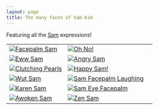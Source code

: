 ```yaml
---
layout: page
title: The many faces of Sam Kim
---
```


Featuring all the [Sam](mailto:skim18@twu.edu) expressions!

<table class="wide">
<tr>
  <td class="left">
    <a href="../assets/images/sam/sam-facepalm-1.png">
        <img src="../assets/images/sam/thumbnail/sam-facepalm-1-thumbnail.png" alt="Facepalm Sam" title="Facepalm Sam"/>
    </a>
  </td>
  <td class="right">
    <a href="../assets/images/sam/oh-no-sam.png">
        <img src="../assets/images/sam/thumbnail/oh-no-sam-thumbnail.jpg" alt="Oh No!" title="Oh No!"/>
    </a>
  </td>
</tr>
<tr>
  <td class="left">
    <a href="../assets/images/sam/thumbnail/eww-sam.png">
        <img src="../assets/images/sam/thumbnail/eww-sam.png" alt="Eww Sam" title="Eww Sam"/>
    </a>
  </td>
  <td class="right">
    <a href="../assets/images/sam/angry-sam.png">
        <img src="../assets/images/sam/thumbnail/angry-sam-thumbnail.jpg" alt="Angry Sam" title="Angry Sam"/>
    </a>
  </td>
  <td class="right">
  </td>
</tr>
<tr>
  <td class="left">
    <a href="../assets/images/sam/clutching-pearls.png">
        <img src="../assets/images/sam/thumbnail/clutching-pearls-thumbnail.png" alt="Clutching Pearls" title="Cluching Pearls"/>
    </a>
  </td>
  <td class="right">
    <a href="../assets/images/sam/happy-sam.png">
        <img src="../assets/images/sam/thumbnail/happy-sam-thumbnail.png" alt="Happy Sam!" title="Happy Sam!"/>
    </a>
  </td>
  <td class="right">
  </td>
</tr>
<tr>
  <td class="left">
    <a href="../assets/images/sam/wut-sam.jpg">
        <img src="../assets/images/sam/thumbnail/wut-sam-thumbnail.jpg" alt="Wut Sam" title="Wut Sam"/>
    </a>
  </td>
  <td class="right">
    <a href="../assets/images/sam/sam-facepalm-2.png">
        <img src="../assets/images/sam/thumbnail/sam-facepalm-2-thumbnail.png" alt="Sam Facepalm Laughing" title="Sam Facepalm Laughing"/>
    </a>
  </td>
</tr>
<tr>
  <td class="left">
    <a href="../assets/images/sam/karen-sam-source.jpg">
        <img src="../assets/images/sam/thumbnail/karen-sam.jpg" alt="Karen Sam" title="Karen Sam"/>
    </a>
  </td>
  <td class="right">
    <a href="../assets/images/sam/sam-eye-palm.png">
        <img src="../assets/images/sam/thumbnail/sam-eye-palm-thumbnail.png" alt="Sam Eye Facepalm" title="Sam Eye Facepalm"/>
    </a>
  </td>
</tr>
<tr>
  <td class="left">
    <a href="../assets/images/sam/sam-awoken.png">
        <img src="../assets/images/sam/thumbnail/sam-awoken-thumbnail.png" alt="Awoken Sam" title="Awoken Sam"/>
    </a>
  </td>
  <td class="right">
    <a href="../assets/images/sam/sam-zen.png">
        <img src="../assets/images/sam/thumbnail/sam-zen-thumbnail.png" alt="Zen Sam" title="Zen Sam"/>
    </a>
  </td>
</tr>
</table>
